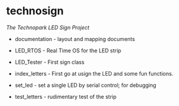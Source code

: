 # technosign
  _The Technopark LED Sign Project_

* documentation - layout and mapping documents

* LED_RTOS - Real Time OS for the LED strip
* LED_Tester - First sign class



* index_letters - First go at usign the LED and some fun functions.
* set_led - set a single LED by serial control; for debugging
* test_letters - rudimentary test of the strip
